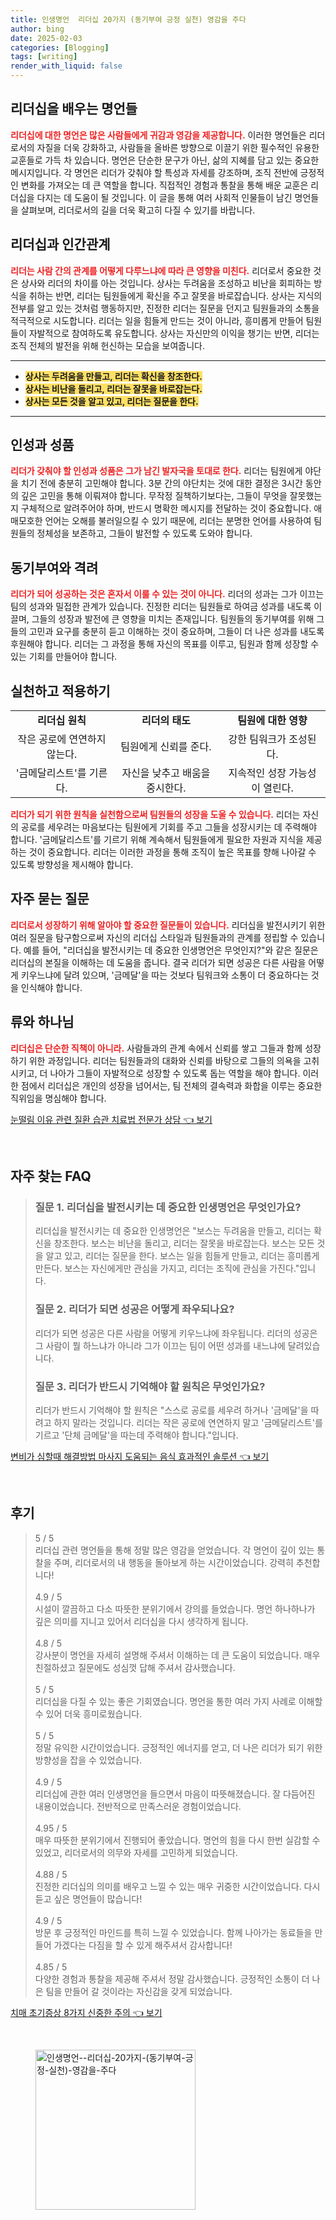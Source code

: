 ```yaml
---
title: 인생명언  리더십 20가지 (동기부여 긍정 실천) 영감을 주다
author: bing
date: 2025-02-03
categories: [Blogging]
tags: [writing]
render_with_liquid: false
---
```



<h2 id='리더십을 배우는 명언들'>리더십을 배우는 명언들</h2>

<p><b><span style="color: #ee2323;">리더십에 대한 명언은 많은 사람들에게 귀감과 영감을 제공합니다.</span></b> 이러한 명언들은 리더로서의 자질을 더욱 강화하고, 사람들을 올바른 방향으로 이끌기 위한 필수적인 유용한 교훈들로 가득 차 있습니다. 명언은 단순한 문구가 아닌, 삶의 지혜를 담고 있는 중요한 메시지입니다. 각 명언은 리더가 갖춰야 할 특성과 자세를 강조하며, 조직 전반에 긍정적인 변화를 가져오는 데 큰 역할을 합니다. 직접적인 경험과 통찰을 통해 배운 교훈은 리더십을 다지는 데 도움이 될 것입니다. 이 글을 통해 여러 사회적 인물들이 남긴 명언들을 살펴보며, 리더로서의 길을 더욱 확고히 다질 수 있기를 바랍니다.</p>

<h2 id='리더십과 인간관계'>리더십과 인간관계</h2>

<p><b><span style="color: #ee2323;">리더는 사람 간의 관계를 어떻게 다루느냐에 따라 큰 영향을 미친다.</span></b> 리더로서 중요한 것은 상사와 리더의 차이를 아는 것입니다. 상사는 두려움을 조성하고 비난을 회피하는 방식을 취하는 반면, 리더는 팀원들에게 확신을 주고 잘못을 바로잡습니다. 상사는 지식의 전부를 알고 있는 것처럼 행동하지만, 진정한 리더는 질문을 던지고 팀원들과의 소통을 적극적으로 시도합니다. 리더는 일을 힘들게 만드는 것이 아니라, 흥미롭게 만들어 팀원들이 자발적으로 참여하도록 유도합니다. 상사는 자신만의 이익을 챙기는 반면, 리더는 조직 전체의 발전을 위해 헌신하는 모습을 보여줍니다.</p>

<hr />

<ul>
    <li><b><span style="background-color: #ffe066;">상사는 두려움을 만들고, 리더는 확신을 창조한다.</span></b></li>
    <li><b><span style="background-color: #ffe066;">상사는 비난을 돌리고, 리더는 잘못을 바로잡는다.</span></b></li>
    <li><b><span style="background-color: #ffe066;">상사는 모든 것을 알고 있고, 리더는 질문을 한다.</span></b></li>
</ul>

<hr />

<h2 id='인성과 성품'>인성과 성품</h2>

<p><b><span style="color: #ee2323;">리더가 갖춰야 할 인성과 성품은 그가 남긴 발자국을 토대로 한다.</span></b> 리더는 팀원에게 야단을 치기 전에 충분히 고민해야 합니다. 3분 간의 야단치는 것에 대한 결정은 3시간 동안의 깊은 고민을 통해 이뤄져야 합니다. 무작정 질책하기보다는, 그들이 무엇을 잘못했는지 구체적으로 알려주어야 하며, 반드시 명확한 메시지를 전달하는 것이 중요합니다. 애매모호한 언어는 오해를 불러일으킬 수 있기 때문에, 리더는 분명한 언어를 사용하여 팀원들의 정체성을 보존하고, 그들이 발전할 수 있도록 도와야 합니다.</p>

<h2 id='동기부여와 격려'>동기부여와 격려</h2>

<p><b><span style="color: #ee2323;">리더가 되어 성공하는 것은 혼자서 이룰 수 있는 것이 아니다.</span></b> 리더의 성과는 그가 이끄는 팀의 성과와 밀접한 관계가 있습니다. 진정한 리더는 팀원들로 하여금 성과를 내도록 이끌며, 그들의 성장과 발전에 큰 영향을 미치는 존재입니다. 팀원들의 동기부여를 위해 그들의 고민과 요구를 충분히 듣고 이해하는 것이 중요하며, 그들이 더 나은 성과를 내도록 후원해야 합니다. 리더는 그 과정을 통해 자신의 목표를 이루고, 팀원과 함께 성장할 수 있는 기회를 만들어야 합니다.</p>

<h2 id='실천하고 적용하기'>실천하고 적용하기</h2>

<table>
    <tr>
        <td style="text-align: center; height: 17px;"><b>리더십 원칙</b></td>
        <td style="text-align: center; height: 17px;"><b>리더의 태도</b></td>
        <td style="text-align: center; height: 17px;"><b>팀원에 대한 영향</b></td>
    </tr>
    <tr>
        <td style="text-align: center; height: 17px;">작은 공로에 연연하지 않는다.</td>
        <td style="text-align: center; height: 17px;">팀원에게 신뢰를 준다.</td>
        <td style="text-align: center; height: 17px;">강한 팀워크가 조성된다.</td>
    </tr>
    <tr>
        <td style="text-align: center; height: 17px;">'금메달리스트'를 기른다.</td>
        <td style="text-align: center; height: 17px;">자신을 낮추고 배움을 중시한다.</td>
        <td style="text-align: center; height: 17px;">지속적인 성장 가능성이 열린다.</td>
    </tr>
</table>

<p><b><span style="color: #ee2323;">리더가 되기 위한 원칙을 실천함으로써 팀원들의 성장을 도울 수 있습니다.</span></b> 리더는 자신의 공로를 세우려는 마음보다는 팀원에게 기회를 주고 그들을 성장시키는 데 주력해야 합니다. '금메달리스트'를 기르기 위해 계속해서 팀원들에게 필요한 자원과 지식을 제공하는 것이 중요합니다. 리더는 이러한 과정을 통해 조직이 높은 목표를 향해 나아갈 수 있도록 방향성을 제시해야 합니다.</p>

<h2 id='자주 묻는 질문'>자주 묻는 질문</h2>

<p><b><span style="color: #ee2323;">리더로서 성장하기 위해 알아야 할 중요한 질문들이 있습니다.</span></b> 리더십을 발전시키기 위한 여러 질문을 탐구함으로써 자신의 리더십 스타일과 팀원들과의 관계를 정립할 수 있습니다. 예를 들어, "리더십을 발전시키는 데 중요한 인생명언은 무엇인지?"와 같은 질문은 리더십의 본질을 이해하는 데 도움을 줍니다. 결국 리더가 되면 성공은 다른 사람을 어떻게 키우느냐에 달려 있으며, '금메달'을 따는 것보다 팀워크와 소통이 더 중요하다는 것을 인식해야 합니다. </p>

<h2 id='류와 하나님'>류와 하나님</h2>

<p><b><span style="color: #ee2323;">리더십은 단순한 직책이 아니라.</span></b> 사람들과의 관계 속에서 신뢰를 쌓고 그들과 함께 성장하기 위한 과정입니다. 리더는 팀원들과의 대화와 신뢰를 바탕으로 그들의 의욕을 고취시키고, 더 나아가 그들이 자발적으로 성장할 수 있도록 돕는 역할을 해야 합니다. 이러한 점에서 리더십은 개인의 성장을 넘어서는, 팀 전체의 결속력과 화합을 이루는 중요한 직위임을 명심해야 합니다.</p>


<p><a class="click-button" title="눈떨림 이유 관련 질환 습관 치료법 전문가 상담" href="https://24nara.github.io/posts/%EB%88%88%EB%96%A8%EB%A6%BC-%EC%9D%B4%EC%9C%A0-%EA%B4%80%EB%A0%A8-%EC%A7%88%ED%99%98-%EC%8A%B5%EA%B4%80-%EC%B9%98%EB%A3%8C%EB%B2%95-%EC%A0%84%EB%AC%B8%EA%B0%80-%EC%83%81%EB%8B%B4/" rel="dofollow">눈떨림 이유 관련 질환 습관 치료법 전문가 상담 👈 보기</a></p><br>
<h2 id='자주_찾는_FAQ'>자주 찾는 FAQ</h2>
<div itemscope="" itemtype="https://schema.org/FAQPage"> 
<blockquote> 
<div itemscope="" itemprop="mainEntity" itemtype="https://schema.org/Question"> 
<h3 itemprop="name">질문 1. 리더십을 발전시키는 데 중요한 인생명언은 무엇인가요?</h3> 
<div itemscope="" itemprop="acceptedAnswer" itemtype="https://schema.org/Answer"> 
<span itemprop="text"> 
<p>리더십을 발전시키는 데 중요한 인생명언은 "보스는 두려움을 만들고, 리더는 확신을 창조한다. 보스는 비난을 돌리고, 리더는 잘못을 바로잡는다. 보스는 모든 것을 알고 있고, 리더는 질문을 한다. 보스는 일을 힘들게 만들고, 리더는 흥미롭게 만든다. 보스는 자신에게만 관심을 가지고, 리더는 조직에 관심을 가진다."입니다.</p> 
</span> 
</div> 
</div> 

<div itemscope="" itemprop="mainEntity" itemtype="https://schema.org/Question"> 
<h3 itemprop="name">질문 2. 리더가 되면 성공은 어떻게 좌우되나요?</h3> 
<div itemscope="" itemprop="acceptedAnswer" itemtype="https://schema.org/Answer"> 
<span itemprop="text"> 
<p>리더가 되면 성공은 다른 사람을 어떻게 키우느냐에 좌우됩니다. 리더의 성공은 그 사람이 뭘 하느냐가 아니라 그가 이끄는 팀이 어떤 성과를 내느냐에 달려있습니다.</p> 
</span> 
</div> 
</div> 

<div itemscope="" itemprop="mainEntity" itemtype="https://schema.org/Question"> 
<h3 itemprop="name">질문 3. 리더가 반드시 기억해야 할 원칙은 무엇인가요?</h3> 
<div itemscope="" itemprop="acceptedAnswer" itemtype="https://schema.org/Answer"> 
<span itemprop="text"> 
<p>리더가 반드시 기억해야 할 원칙은 "스스로 공로를 세우려 하거나 '금메달'을 따려고 하지 말라는 것입니다. 리더는 작은 공로에 연연하지 말고 '금메달리스트'를 기르고 '단체 금메달'을 따는데 주력해야 합니다."입니다.</p> 
</span> 
</div> 
</div> 
</blockquote> 
</div>
<p><a class="click-button" title="변비가 심할때 해결방법 마사지 도움되는 음식 효과적인 솔루션" href="https://24nara.github.io/posts/%EB%B3%80%EB%B9%84%EA%B0%80-%EC%8B%AC%ED%95%A0%EB%95%8C-%ED%95%B4%EA%B2%B0%EB%B0%A9%EB%B2%95-%EB%A7%88%EC%82%AC%EC%A7%80-%EB%8F%84%EC%9B%80%EB%90%98%EB%8A%94-%EC%9D%8C%EC%8B%9D-%ED%9A%A8%EA%B3%BC%EC%A0%81%EC%9D%B8-%EC%86%94%EB%A3%A8%EC%85%98/" rel="dofollow">변비가 심할때 해결방법 마사지 도움되는 음식 효과적인 솔루션 👈 보기</a></p><br>
<h2 id='후기'>후기</h2>
<div itemscope itemtype="https://schema.org/Product">
  <blockquote>
  <div itemprop="review" itemscope itemtype="https://schema.org/Review">
      <div itemprop="reviewRating" itemscope itemtype="https://schema.org/Rating"> <span itemprop="ratingValue">5</span> / <span itemprop="bestRating">5</span> </div>
      <span itemprop="reviewBody">리더십 관련 명언들을 통해 정말 많은 영감을 얻었습니다. 각 명언이 깊이 있는 통찰을 주며, 리더로서의 내 행동을 돌아보게 하는 시간이었습니다. 강력히 추천합니다!</span>
  </div>
  <br>
  <div itemprop="review" itemscope itemtype="https://schema.org/Review">
      <div itemprop="reviewRating" itemscope itemtype="https://schema.org/Rating"> <span itemprop="ratingValue">4.9</span> / <span itemprop="bestRating">5</span> </div>
      <span itemprop="reviewBody">시설이 깔끔하고 다소 따뜻한 분위기에서 강의를 들었습니다. 명언 하나하나가 깊은 의미를 지니고 있어서 리더십을 다시 생각하게 됩니다.</span>
  </div>
  <br>
  <div itemprop="review" itemscope itemtype="https://schema.org/Review">
      <div itemprop="reviewRating" itemscope itemtype="https://schema.org/Rating"> <span itemprop="ratingValue">4.8</span> / <span itemprop="bestRating">5</span> </div>
      <span itemprop="reviewBody">강사분이 명언을 자세히 설명해 주셔서 이해하는 데 큰 도움이 되었습니다. 매우 친절하셨고 질문에도 성심껏 답해 주셔서 감사했습니다.</span>
  </div>
  <br>
  <div itemprop="review" itemscope itemtype="https://schema.org/Review">
      <div itemprop="reviewRating" itemscope itemtype="https://schema.org/Rating"> <span itemprop="ratingValue">5</span> / <span itemprop="bestRating">5</span> </div>
      <span itemprop="reviewBody">리더십을 다질 수 있는 좋은 기회였습니다. 명언을 통한 여러 가지 사례로 이해할 수 있어 더욱 흥미로웠습니다.</span>
  </div>
  <br>
  <div itemprop="review" itemscope itemtype="https://schema.org/Review">
      <div itemprop="reviewRating" itemscope itemtype="https://schema.org/Rating"> <span itemprop="ratingValue">5</span> / <span itemprop="bestRating">5</span> </div>
      <span itemprop="reviewBody">정말 유익한 시간이었습니다. 긍정적인 에너지를 얻고, 더 나은 리더가 되기 위한 방향성을 잡을 수 있었습니다.</span>
  </div>
  <br>
  <div itemprop="review" itemscope itemtype="https://schema.org/Review">
      <div itemprop="reviewRating" itemscope itemtype="https://schema.org/Rating"> <span itemprop="ratingValue">4.9</span> / <span itemprop="bestRating">5</span> </div>
      <span itemprop="reviewBody">리더십에 관한 여러 인생명언을 들으면서 마음이 따뜻해졌습니다. 잘 다듬어진 내용이었습니다. 전반적으로 만족스러운 경험이었습니다.</span>
  </div>
  <br>
  <div itemprop="review" itemscope itemtype="https://schema.org/Review">
      <div itemprop="reviewRating" itemscope itemtype="https://schema.org/Rating"> <span itemprop="ratingValue">4.95</span> / <span itemprop="bestRating">5</span> </div>
      <span itemprop="reviewBody">매우 따뜻한 분위기에서 진행되어 좋았습니다. 명언의 힘을 다시 한번 실감할 수 있었고, 리더로서의 의무와 자세를 고민하게 되었습니다.</span>
  </div>
  <br>
  <div itemprop="review" itemscope itemtype="https://schema.org/Review">
      <div itemprop="reviewRating" itemscope itemtype="https://schema.org/Rating"> <span itemprop="ratingValue">4.88</span> / <span itemprop="bestRating">5</span> </div>
      <span itemprop="reviewBody">진정한 리더십의 의미를 배우고 느낄 수 있는 매우 귀중한 시간이었습니다. 다시 듣고 싶은 명언들이 많습니다!</span>
  </div>
  <br>
  <div itemprop="review" itemscope itemtype="https://schema.org/Review">
      <div itemprop="reviewRating" itemscope itemtype="https://schema.org/Rating"> <span itemprop="ratingValue">4.9</span> / <span itemprop="bestRating">5</span> </div>
      <span itemprop="reviewBody">방문 후 긍정적인 마인드를 특히 느낄 수 있었습니다. 함께 나아가는 동료들을 만들어 가겠다는 다짐을 할 수 있게 해주셔서 감사합니다!</span>
  </div>
  <br>
  <div itemprop="review" itemscope itemtype="https://schema.org/Review">
      <div itemprop="reviewRating" itemscope itemtype="https://schema.org/Rating"> <span itemprop="ratingValue">4.85</span> / <span itemprop="bestRating">5</span> </div>
      <span itemprop="reviewBody">다양한 경험과 통찰을 제공해 주셔서 정말 감사했습니다. 긍정적인 소통이 더 나은 팀을 만들어 갈 것이라는 자신감을 갖게 되었습니다.</span>
  </div>
  </blockquote>
</div>
<p><a class="click-button" title="치매 초기증상 8가지 신중한 주의" href="https://24nara.github.io/posts/%EC%B9%98%EB%A7%A4-%EC%B4%88%EA%B8%B0%EC%A6%9D%EC%83%81-8%EA%B0%80%EC%A7%80-%EC%8B%A0%EC%A4%91%ED%95%9C-%EC%A3%BC%EC%9D%98/" rel="dofollow">치매 초기증상 8가지 신중한 주의 👈 보기</a></p><br>
<figure class="image"><img src="https://24nara.github.io/assets/img/thumbnail/인생명언--리더십-20가지-(동기부여-긍정-실천)-영감을-주다.webp" alt="인생명언--리더십-20가지-(동기부여-긍정-실천)-영감을-주다" width="256" height="256"></figure>